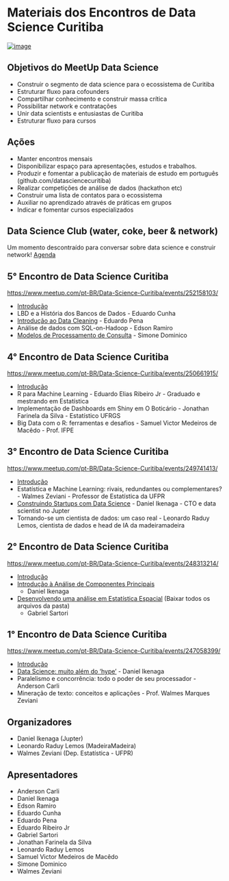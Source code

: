 Materiais dos Encontros de Data Science Curitiba
================

[![image](https://secure.meetupstatic.com/photos/event/d/c/7/7/600_470456439.jpeg)](https://www.meetup.com/pt-BR/Data-Science-Curitiba/)

## Objetivos do MeetUp Data Science

  - Construir o segmento de data science para o ecossistema de Curitiba
  - Estruturar fluxo para cofounders
  - Compartilhar conhecimento e construir massa crítica
  - Possibilitar network e contratações
  - Unir data scientists e entusiastas de Curitiba
  - Estruturar fluxo para cursos

## Ações

  - Manter encontros mensais
  - Disponibilizar espaço para apresentações, estudos e trabalhos.
  - Produzir e fomentar a publicação de materiais de estudo em português
    (github.com/datasciencecuritiba)
  - Realizar competições de análise de dados (hackathon etc)
  - Construir uma lista de contatos para o ecossistema
  - Auxiliar no aprendizado através de práticas em grupos
  - Indicar e fomentar cursos especializados

## Data Science Club (water, coke, beer & network)

Um momento descontraído para conversar sobre data science e construir
network\! [Agenda](https://www.meetup.com/pt-BR/Data-Science-Curitiba/)

## 5° Encontro de Data Science Curitiba

<https://www.meetup.com/pt-BR/Data-Science-Curitiba/events/252158103/>

  - [Introdução](slides/5_0_encontro_data_science_curitiba.pdf)
  - LBD e a História dos Bancos de Dados - Eduardo Cunha
  - [Introdução ao Data
    Cleaning](slides/5_introducao_ao_data_cleaning.pdf) - Eduardo Pena
  - Análise de dados com SQL-on-Hadoop - Edson Ramiro
  - [Modelos de Processamento de
    Consulta](5_modelos_de_processamento_de_consulta.pdf) - Simone
    Dominico

## 4° Encontro de Data Science Curitiba

<https://www.meetup.com/pt-BR/Data-Science-Curitiba/events/250661915/>

  - [Introdução](slides/4_0_encontro_data_science_curitiba.pdf)
  - R para Machine Learning - Eduardo Elias Ribeiro Jr - Graduado e
    mestrando em Estatística
  - Implementação de Dashboards em Shiny em O Boticário - Jonathan
    Farinela da Silva - Estatístico UFRGS
  - Big Data com o R: ferramentas e desafios - Samuel Victor Medeiros de
    Macêdo - Prof. IFPE

## 3° Encontro de Data Science Curitiba

<https://www.meetup.com/pt-BR/Data-Science-Curitiba/events/249741413/>

  - [Introdução](slides/3_0_encontro_data_science_curitiba.pdf)
  - Estatística e Machine Learning: rivais, redundantes ou
    complementares? - Walmes Zeviani - Professor de Estatística da UFPR
  - [Construindo Startups com Data
    Science](slides/3_desenvolvendo_startups_v2.pdf) - Daniel Ikenaga -
    CTO e data scientist no Jupter
  - Tornando-se um cientista de dados: um caso real - Leonardo Raduy
    Lemos, cientista de dados e head de IA da madeiramadeira

## 2° Encontro de Data Science Curitiba

<https://www.meetup.com/pt-BR/Data-Science-Curitiba/events/248313214/>

  - [Introdução](slides/2_0_encontro_data_science_curitiba.pdf)
  - [Introdução à Análise de Componentes
    Principais](slides/2_introducao_analise_de_componentes_principais.pdf)
    - Daniel Ikenaga
  - [Desenvolvendo uma análise em Estatística Espacial](https://github.com/GabrielSartori/precificacao_imoveis/tree/master/output/app_jupter_13_03) (Baixar todos os arquivos da pasta)
    - Gabriel Sartori

## 1° Encontro de Data Science Curitiba

<https://www.meetup.com/pt-BR/Data-Science-Curitiba/events/247058399/>

  - [Introdução](slides/1_0_encontro_data_science_curitiba.pdf)
  - [Data Science: muito além do
    ‘hype’](slides/1_data_science_muito_alem_do_hype.pdf) - Daniel
    Ikenaga
  - Paralelismo e concorrência: todo o poder de seu processador -
    Anderson Carli
  - Mineração de texto: conceitos e aplicações - Prof. Walmes Marques
    Zeviani

## Organizadores

  - Daniel Ikenaga (Jupter)
  - Leonardo Raduy Lemos (MadeiraMadeira)
  - Walmes Zeviani (Dep. Estatística - UFPR)

## Apresentadores

  - Anderson Carli
  - Daniel Ikenaga
  - Edson Ramiro
  - Eduardo Cunha
  - Eduardo Pena
  - Eduardo Ribeiro Jr
  - Gabriel Sartori
  - Jonathan Farinela da Silva
  - Leonardo Raduy Lemos
  - Samuel Victor Medeiros de Macêdo
  - Simone Dominico
  - Walmes Zeviani
